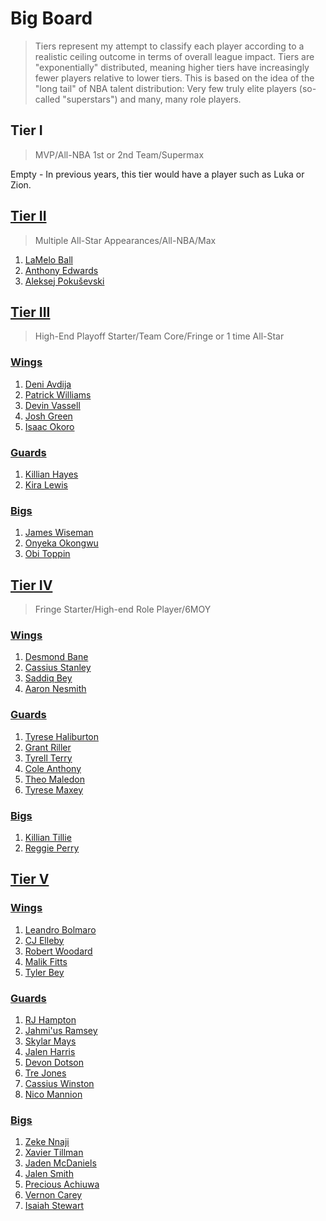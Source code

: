 Big Board
============================
> Tiers represent my attempt to classify each player according to a realistic ceiling outcome in terms of overall league impact. Tiers are "exponentially" distributed, meaning higher tiers have increasingly fewer players relative to lower tiers. This is based on the idea of the "long tail" of NBA talent distribution: Very few truly elite players (so-called "superstars") and many, many role players.

## Tier I
>MVP/All-NBA 1st or 2nd Team/Supermax

Empty - In previous years, this tier would have a player such as Luka or Zion.

## [Tier II](tier2)

>Multiple All-Star Appearances/All-NBA/Max

1. [LaMelo Ball](players/lamelo_ball.md)
1. [Anthony Edwards](players/anthony_edwards.md)
1. [Aleksej Pokuševski](players/aleksej_pokusevski.md)

## [Tier III](tier3)

>High-End Playoff Starter/Team Core/Fringe or 1 time All-Star

### [Wings](tier3_wings)
1. [Deni Avdija](players/deni_avdija.md)
1. [Patrick Williams](players/patrick_williams.md)
1. [Devin Vassell](players/devin_vassell.md)
1. [Josh Green](players/josh_green.md)
1. [Isaac Okoro](players/isaac_okoro.md)

### [Guards](tier3_guards)
1. [Killian Hayes](players/killian_hayes.md)
1. [Kira Lewis](players/kira_lewis.md)

### [Bigs](tier3_bigs)
1. [James Wiseman](players/james_wiseman.md)
1. [Onyeka Okongwu](players/onyeka_okongwu.md)
1. [Obi Toppin](players/obi_toppin.md)

## [Tier IV](tier4.md)
>Fringe Starter/High-end Role Player/6MOY

### [Wings](tier4_wings.md)
1. [Desmond Bane](players/desmond_bane.md)
1. [Cassius Stanley](players/cassius_stanley.md)
1. [Saddiq Bey](players/saddiq_bey.md)
1. [Aaron Nesmith](players/aaron_nesmith.md)

### [Guards](tier4_guards.md)
1. [Tyrese Haliburton](players/tyrese_haliburton.md)
1. [Grant Riller](players/grant_riller.md)
1. [Tyrell Terry](players/tyrell_terry.md)
1. [Cole Anthony](players/cole_anthony.md)
1. [Theo Maledon](players/theo_maledon.md)
1. [Tyrese Maxey](players/tyrese_maxey.md)

### [Bigs](tier4_bigs.md)
1. [Killian Tillie](players/killian_tillie.md)
1. [Reggie Perry](players/reggie_perry.md)

## [Tier V](tier5.md)

### [Wings](tier5_wings.md)
1. [Leandro Bolmaro](players/leandro_bolmaro.md)
1. [CJ Elleby](players/cj_elleby.md)
1. [Robert Woodard](players/robert_woodard.md)
1. [Malik Fitts](players/malik_fitts.md)
1. [Tyler Bey](players/tyler_bey.md)

### [Guards](tier5_guards.md)
1. [RJ Hampton](players/rj_hampton.md)
1. [Jahmi'us Ramsey](players/jahmius_ramsey.md)
1. [Skylar Mays](players/skylar_mays.md)
1. [Jalen Harris](players/jalen_harris.md)
1. [Devon Dotson](players/devon_dotson.md)
1. [Tre Jones](players/tre_jones.md)
1. [Cassius Winston](players/cassius_winston.md)
1. [Nico Mannion](players/nico_mannion.md)

### [Bigs](tier5_bigs.md)
1. [Zeke Nnaji](players/zeke_nnaji.md)
1. [Xavier Tillman](players/xavier_tillman.md)
1. [Jaden McDaniels](players/jaden_mcdaniels.md)
1. [Jalen Smith](players/jalen_smith.md)
1. [Precious Achiuwa](players/precious_achiuwa.md)
1. [Vernon Carey](players/vernon_carey.md)
1. [Isaiah Stewart](players/isaiah_stewart.md)
